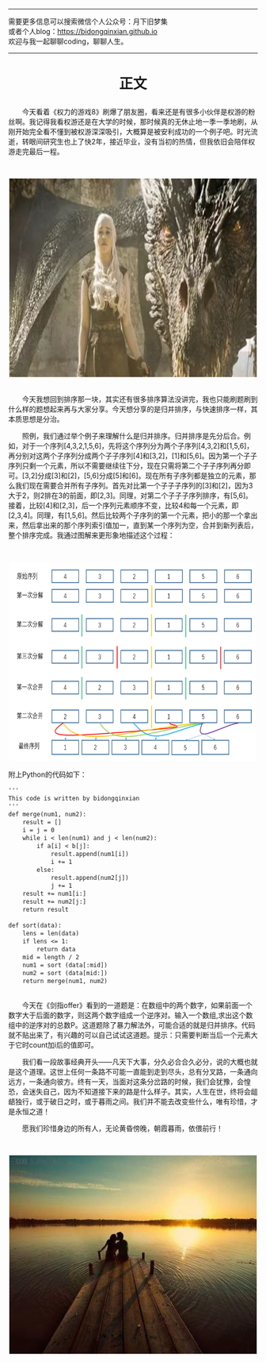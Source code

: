 ***
需要更多信息可以搜索微信个人公众号：月下旧梦集 <br/>
或者个人blog：https://bidongqinxian.github.io <br/>
欢迎与我一起聊聊coding，聊聊人生。
***

# <p align="center">正文</p>

&emsp;&emsp;今天看着《权力的游戏8》刷爆了朋友圈，看来还是有很多小伙伴是权游的粉丝啊。我记得我看权游还是在大学的时候，那时候真的无休止地一季一季地刷，从刚开始完全看不懂到被权游深深吸引，大概算是被安利成功的一个例子吧。时光流逝，转眼间研究生也上了快2年，接近毕业，没有当初的热情，但我依旧会陪伴权游走完最后一程。

&nbsp;<div align=center><img width = '500' height ='400' src =../../data/algorithm/session5/quanyou.jpg/></div>

<br/>&emsp;&emsp;今天我想回到排序那一块，其实还有很多排序算法没讲完，我也只能刷题刷到什么样的题想起来再与大家分享。今天想分享的是归并排序，与快速排序一样，其本质思想是分治。

&emsp;&emsp;照例，我们通过举个例子来理解什么是归并排序。归并排序是先分后合。例如，对于一个序列[4,3,2,1,5,6]，先将这个序列分为两个子序列[4,3,2]和[1,5,6]，再分别对这两个子序列分成两个子子序列[4]和[3,2]，[1]和[5,6]。因为第一个子子序列只剩一个元素，所以不需要继续往下分，现在只需将第二个子子序列再分即可。[3,2]分成[3]和[2]，[5,6]分成[5]和[6]。现在所有子序列都是独立的元素，那么我们现在需要合并所有子序列。首先对比第一个子子子序列的[3]和[2]，因为3大于2，则2排在3的前面，即[2,3]。同理，对第二个子子子序列排序，有[5,6]。接着，比较[4]和[2,3]，后一个序列元素顺序不变，比较4和每一个元素，即[2,3,4]。同理，有[1,5,6]。然后比较两个子序列的第一个元素，把小的那一个拿出来，然后拿出来的那个序列索引值加一，直到某一个序列为空，合并到新列表后，整个排序完成。我通过图解来更形象地描述这个过程：

&nbsp;<div align=center><img width = '500' height ='400' src =../../data/algorithm/session5/guibing.png/></div>

附上Python的代码如下：

```
'''
This code is written by bidongqinxian
'''
def merge(num1, num2):
    result = []
    i = j = 0
    while i < len(num1) and j < len(num2):
        if a[i] < b[j]:
            result.append(num1[i])
            i += 1
        else:
            result.append(num2[j])
            j += 1
    result += num1[i:]
    result += num2[j:]
    return result
 
def sort(data):
    lens = len(data)
    if lens <= 1:
        return data
    mid = length / 2
    num1 = sort (data[:mid])
    num2 = sort (data[mid:])
    return merge(num1, num2)
```
<br/>&emsp;&emsp;今天在《剑指offer》看到的一道题是：在数组中的两个数字，如果前面一个数字大于后面的数字，则这两个数字组成一个逆序对。输入一个数组,求出这个数组中的逆序对的总数P。这道题除了暴力解法外，可能合适的就是归并排序。代码就不贴出来了，有兴趣的可以自己试试这道题。提示：只需要判断当后一个元素大于它时count加i后的值即可。

&emsp;&emsp;我们看一段故事经典开头——凡天下大事，分久必合合久必分，说的大概也就是这个道理。这世上任何一条路不可能一直能到走到尽头，总有分叉路，一条通向远方，一条通向彼方。终有一天，当面对这条分岔路的时候，我们会犹豫，会惶恐，会迷失自己，因为不知道接下来的路是什么样子。其实，人生在世，终将会龃龉独行，或于破日之时，或于暮雨之间。我们并不能去改变些什么，唯有珍惜，才是永恒之道！

&emsp;&emsp;愿我们珍惜身边的所有人，无论黄昏傍晚，朝霞暮雨，依偎前行！

&nbsp;<div align=center><img width = '500' height ='400' src =../../data/algorithm/session5/yiwei.jpg/></div>